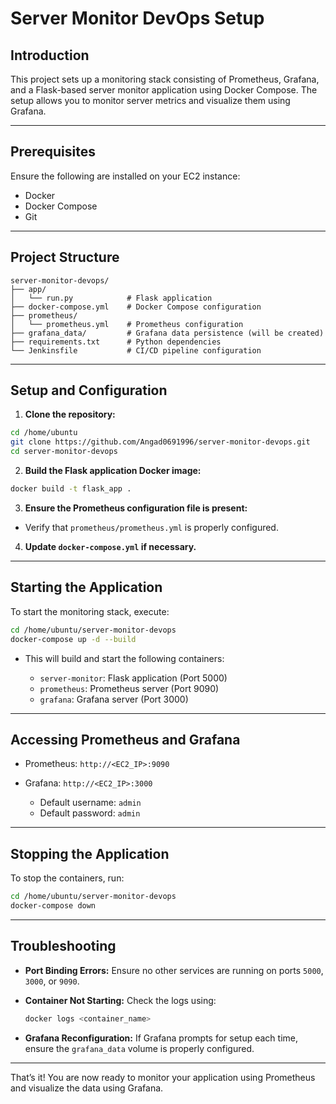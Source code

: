 # Server Monitor DevOps Setup

## Introduction

This project sets up a monitoring stack consisting of Prometheus, Grafana, and a Flask-based server monitor application using Docker Compose. The setup allows you to monitor server metrics and visualize them using Grafana.

---

## Prerequisites

Ensure the following are installed on your EC2 instance:

* Docker
* Docker Compose
* Git

---

## Project Structure

```
server-monitor-devops/
├── app/
│   └── run.py            # Flask application
├── docker-compose.yml    # Docker Compose configuration
├── prometheus/
│   └── prometheus.yml    # Prometheus configuration
├── grafana_data/         # Grafana data persistence (will be created)
├── requirements.txt      # Python dependencies
└── Jenkinsfile           # CI/CD pipeline configuration
```

---

## Setup and Configuration

1. **Clone the repository:**

```bash
cd /home/ubuntu
git clone https://github.com/Angad0691996/server-monitor-devops.git
cd server-monitor-devops
```

2. **Build the Flask application Docker image:**

```bash
docker build -t flask_app .
```

3. **Ensure the Prometheus configuration file is present:**

* Verify that `prometheus/prometheus.yml` is properly configured.

4. **Update `docker-compose.yml` if necessary.**

---

## Starting the Application

To start the monitoring stack, execute:

```bash
cd /home/ubuntu/server-monitor-devops
docker-compose up -d --build
```

* This will build and start the following containers:

  * `server-monitor`: Flask application (Port 5000)
  * `prometheus`: Prometheus server (Port 9090)
  * `grafana`: Grafana server (Port 3000)

---

## Accessing Prometheus and Grafana

* Prometheus: `http://<EC2_IP>:9090`
* Grafana: `http://<EC2_IP>:3000`

  * Default username: `admin`
  * Default password: `admin`

---

## Stopping the Application

To stop the containers, run:

```bash
cd /home/ubuntu/server-monitor-devops
docker-compose down
```

---

## Troubleshooting

* **Port Binding Errors:** Ensure no other services are running on ports `5000`, `3000`, or `9090`.
* **Container Not Starting:** Check the logs using:

  ```bash
  docker logs <container_name>
  ```
* **Grafana Reconfiguration:** If Grafana prompts for setup each time, ensure the `grafana_data` volume is properly configured.

---

That’s it! You are now ready to monitor your application using Prometheus and visualize the data using Grafana.
